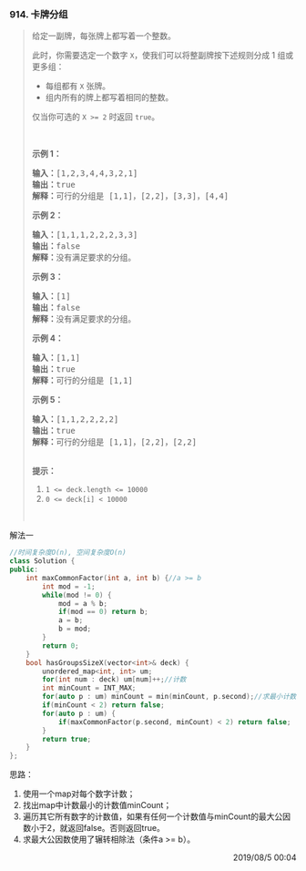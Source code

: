 ### 914. 卡牌分组

> <div class="content__2ebE"><p>给定一副牌，每张牌上都写着一个整数。</p>
> 
> <p>此时，你需要选定一个数字 <code>X</code>，使我们可以将整副牌按下述规则分成 1 组或更多组：</p>
> 
> <ul>
> 	<li>每组都有&nbsp;<code>X</code>&nbsp;张牌。</li>
> 	<li>组内所有的牌上都写着相同的整数。</li>
> </ul>
> 
> <p>仅当你可选的 <code>X &gt;= 2</code> 时返回&nbsp;<code>true</code>。</p>
> 
> <p>&nbsp;</p>
> 
> <p><strong>示例 1：</strong></p>
> 
> <pre><strong>输入：</strong>[1,2,3,4,4,3,2,1]
> <strong>输出：</strong>true
> <strong>解释：</strong>可行的分组是 [1,1]，[2,2]，[3,3]，[4,4]
> </pre>
> 
> <p><strong>示例 2：</strong></p>
> 
> <pre><strong>输入：</strong>[1,1,1,2,2,2,3,3]
> <strong>输出：</strong>false
> <strong>解释：</strong>没有满足要求的分组。
> </pre>
> 
> <p><strong>示例 3：</strong></p>
> 
> <pre><strong>输入：</strong>[1]
> <strong>输出：</strong>false
> <strong>解释：</strong>没有满足要求的分组。
> </pre>
> 
> <p><strong>示例 4：</strong></p>
> 
> <pre><strong>输入：</strong>[1,1]
> <strong>输出：</strong>true
> <strong>解释：</strong>可行的分组是 [1,1]
> </pre>
> 
> <p><strong>示例 5：</strong></p>
> 
> <pre><strong>输入：</strong>[1,1,2,2,2,2]
> <strong>输出：</strong>true
> <strong>解释：</strong>可行的分组是 [1,1]，[2,2]，[2,2]
> </pre>
> 
> <p><br>
> <strong>提示：</strong></p>
> 
> <ol>
> 	<li><code>1 &lt;= deck.length &lt;= 10000</code></li>
> 	<li><code>0 &lt;= deck[i] &lt;&nbsp;10000</code></li>
> </ol>
> 
> <p>&nbsp;</p>
> </div>

解法一
```cpp
//时间复杂度O(n), 空间复杂度O(n)
class Solution {
public:
    int maxCommonFactor(int a, int b) {//a >= b
        int mod = -1;
        while(mod != 0) {
            mod = a % b;
            if(mod == 0) return b;
            a = b;
            b = mod;
        }
        return 0;
    }
    bool hasGroupsSizeX(vector<int>& deck) {
        unordered_map<int, int> um;
        for(int num : deck) um[num]++;//计数
        int minCount = INT_MAX;
        for(auto p : um) minCount = min(minCount, p.second);//求最小计数
        if(minCount < 2) return false;
        for(auto p : um) {
            if(maxCommonFactor(p.second, minCount) < 2) return false;
        }
        return true;
    }
};
```

思路：

1. 使用一个map对每个数字计数；
2. 找出map中计数最小的计数值minCount；
3. 遍历其它所有数字的计数值，如果有任何一个计数值与minCount的最大公因数小于2，就返回false。否则返回true。
4. 求最大公因数使用了辗转相除法（条件a >= b）。

<div style="text-align: right"> 2019/08/5 00:04 </div>